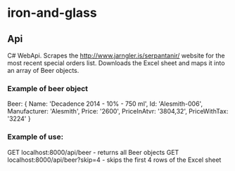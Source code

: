 # iron-and-glass

## Api
C# WebApi. Scrapes the http://www.jarngler.is/serpantanir/ website for the most recent special orders list. Downloads the Excel sheet and maps it into an array of Beer objects.

### Example of beer object
Beer: {
    Name: 'Decadence 2014 - 10% - 750 ml',
    Id: 'Alesmith-006',
    Manufacturer: 'Alesmith',
    Price: '2600',
    PriceInAtvr: '3804,32',
    PriceWithTax: '3224'
}

### Example of use:
GET localhost:8000/api/beer - returns all Beer objects
GET localhost:8000/api/beer?skip=4 - skips the first 4 rows of the Excel sheet